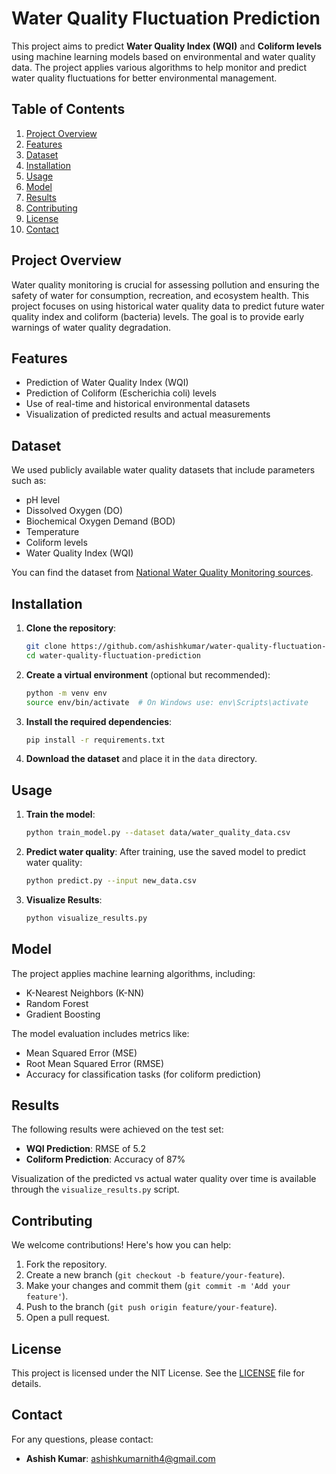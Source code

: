 # Water Quality Fluctuation Prediction

This project aims to predict **Water Quality Index (WQI)** and **Coliform levels** using machine learning models based on environmental and water quality data. The project applies various algorithms to help monitor and predict water quality fluctuations for better environmental management.

## Table of Contents
1. [Project Overview](#project-overview)
2. [Features](#features)
3. [Dataset](#dataset)
4. [Installation](#installation)
5. [Usage](#usage)
6. [Model](#model)
7. [Results](#results)
8. [Contributing](#contributing)
9. [License](#license)
10. [Contact](#contact)

## Project Overview
Water quality monitoring is crucial for assessing pollution and ensuring the safety of water for consumption, recreation, and ecosystem health. This project focuses on using historical water quality data to predict future water quality index and coliform (bacteria) levels. The goal is to provide early warnings of water quality degradation.

## Features
- Prediction of Water Quality Index (WQI)
- Prediction of Coliform (Escherichia coli) levels
- Use of real-time and historical environmental datasets
- Visualization of predicted results and actual measurements

## Dataset
We used publicly available water quality datasets that include parameters such as:
- pH level
- Dissolved Oxygen (DO)
- Biochemical Oxygen Demand (BOD)
- Temperature
- Coliform levels
- Water Quality Index (WQI)

You can find the dataset from [National Water Quality Monitoring sources](https://www.epa.gov/national-aquatic-resource-surveys/national-rivers-and-streams-assessment).

## Installation

1. **Clone the repository**:
    ```bash
    git clone https://github.com/ashishkumar/water-quality-fluctuation-prediction.git
    cd water-quality-fluctuation-prediction
    ```

2. **Create a virtual environment** (optional but recommended):
    ```bash
    python -m venv env
    source env/bin/activate  # On Windows use: env\Scripts\activate
    ```

3. **Install the required dependencies**:
    ```bash
    pip install -r requirements.txt
    ```

4. **Download the dataset** and place it in the `data` directory.

## Usage

1. **Train the model**:
    ```bash
    python train_model.py --dataset data/water_quality_data.csv
    ```

2. **Predict water quality**:
    After training, use the saved model to predict water quality:
    ```bash
    python predict.py --input new_data.csv
    ```

3. **Visualize Results**:
    ```bash
    python visualize_results.py
    ```

## Model

The project applies machine learning algorithms, including:
- K-Nearest Neighbors (K-NN)
- Random Forest
- Gradient Boosting

The model evaluation includes metrics like:
- Mean Squared Error (MSE)
- Root Mean Squared Error (RMSE)
- Accuracy for classification tasks (for coliform prediction)

## Results

The following results were achieved on the test set:
- **WQI Prediction**: RMSE of 5.2
- **Coliform Prediction**: Accuracy of 87%

Visualization of the predicted vs actual water quality over time is available through the `visualize_results.py` script.

## Contributing

We welcome contributions! Here's how you can help:
1. Fork the repository.
2. Create a new branch (`git checkout -b feature/your-feature`).
3. Make your changes and commit them (`git commit -m 'Add your feature'`).
4. Push to the branch (`git push origin feature/your-feature`).
5. Open a pull request.

## License

This project is licensed under the NIT License. See the [LICENSE](LICENSE) file for details.

## Contact

For any questions, please contact:
- **Ashish Kumar**: [ashishkumarnith4@gmail.com](mailto:ashishkumarnith4@gmail.com)
